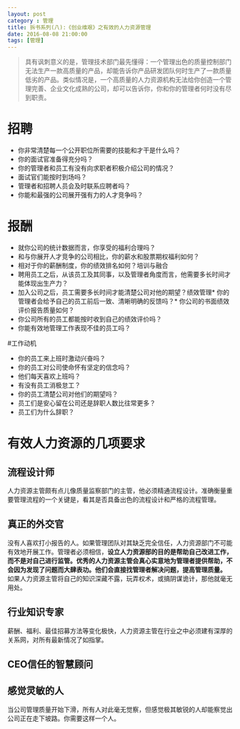 ```yaml
---
layout: post
category : 管理
title: 拆书系列(八):《创业维艰》之有效的人力资源管理
date: 2016-08-08 21:00:00
tags: [管理]
---
```



>具有讽刺意义的是，管理技术部门最先懂得：一个管理出色的质量控制部门无法生产一款高质量的产品，却能告诉你产品研发团队何时生产了一款质量低劣的产品。类似情况是，一个高质量的人力资源机构无法给你创造一个管理完善、企业文化成熟的公司，却可以告诉你，你和你的管理者何时没有尽到职责。

# 招聘

* 你非常清楚每一个公开职位所需要的技能和才干是什么吗？
* 你的面试官准备得充分吗？
* 你的管理者和员工有没有向求职者积极介绍公司的情况？
* 面试官们能按时到场吗？
* 管理者和招聘人员会及时联系应聘者吗？
* 你能和最强的公司展开强有力的人才竞争吗？

# 报酬

* 就你公司的统计数据而言，你享受的福利合理吗？
* 和与你展开人才竞争的公司相比，你的薪水和股票期权福利如何？
* 相对于你的薪酬制度，你的绩效排名如何？培训与融合
* 聘用员工之后，从该员工及其同事，以及管理者角度而言，他需要多长时间才能体现出生产力？
* 加入公司之后，员工需要多长时间才能清楚公司对他的期望？绩效管理* 你的管理者会给予自己的员工前后一致、清晰明确的反馈吗？* 你公司的书面绩效评价报告质量如何？
* 你公司所有的员工都能按时收到自己的绩效评价吗？
* 你能有效地管理工作表现不佳的员工吗？

#工作动机
* 你的员工来上班时激动兴奋吗？
* 你的员工对公司使命怀有坚定的信念吗？
* 他们每天喜欢上班吗？
* 有没有员工消极怠工？
* 你的员工清楚公司对他们的期望吗？
* 员工们是安心留在公司还是辞职人数比往常更多？
* 员工们为什么辞职？

# 有效人力资源的几项要求

## 流程设计师
人力资源主管颇有点儿像质量监察部门的主管，他必须精通流程设计。准确衡量重要管理流程的一个关键是，看其是否具备出色的流程设计和严格的流程管理。

## 真正的外交官
没有人喜欢打小报告的人。如果管理团队对其缺乏完全信任，人力资源部门不可能有效地开展工作。管理者必须相信，**设立人力资源部的目的是帮助自己改进工作，而不是对自己进行监管。优秀的人力资源主管会真心实意地为管理者提供帮助，不会因为发现了问题而大肆表功。他们会直接找管理者解决问题，提高管理质量。** 如果人力资源主管将自己的知识深藏不露，玩弄权术，或搞阴谋诡计，那他就毫无用处。

## 行业知识专家
薪酬、福利、最佳招募方法等变化极快，人力资源主管在行业之中必须建有深厚的关系网，对所有最新情况了如指掌。

## CEO信任的智慧顾问

## 感觉灵敏的人
当公司管理质量开始下滑，所有人对此毫无觉察，但感觉极其敏锐的人却能察觉出公司正在走下坡路。你需要这样一个人。